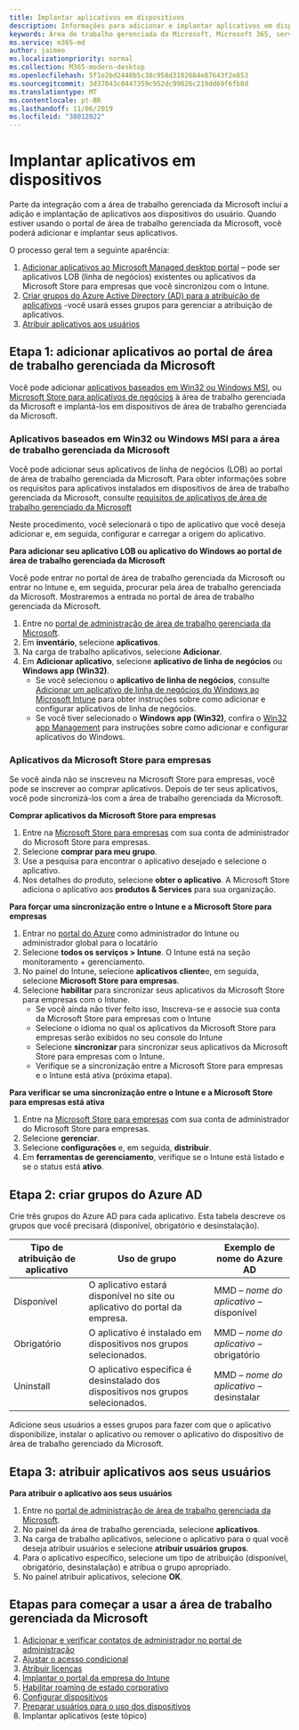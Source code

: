 ```yaml
---
title: Implantar aplicativos em dispositivos
description: Informações para adicionar e implantar aplicativos em dispositivos de área de trabalho gerenciada da Microsoft.
keywords: Área de trabalho gerenciada da Microsoft, Microsoft 365, serviço, documentação, aplicativos, aplicativos de linha de negócios, aplicativos LOB
ms.service: m365-md
author: jaimeo
ms.localizationpriority: normal
ms.collection: M365-modern-desktop
ms.openlocfilehash: 5f1e2bd2440b5c38c958d3182684e87643f2e853
ms.sourcegitcommit: 3d37043c0447359c952dc99026c219dd69f6fb8d
ms.translationtype: MT
ms.contentlocale: pt-BR
ms.lasthandoff: 11/06/2019
ms.locfileid: "38012022"
---
```

# <a name="deploy-apps-to-devices"></a>Implantar aplicativos em dispositivos
Parte da integração com a área de trabalho gerenciada da Microsoft inclui a adição e implantação de aplicativos aos dispositivos do usuário. Quando estiver usando o portal de área de trabalho gerenciada da Microsoft, você poderá adicionar e implantar seus aplicativos. 

O processo geral tem a seguinte aparência:
1. [Adicionar aplicativos ao Microsoft Managed desktop portal](#1) – pode ser aplicativos LOB (linha de negócios) existentes ou aplicativos da Microsoft Store para empresas que você sincronizou com o Intune. 
2. [Criar grupos do Azure Active Directory (AD) para a atribuição de aplicativos](#2) -você usará esses grupos para gerenciar a atribuição de aplicativos.
3. [Atribuir aplicativos aos usuários](#3)

<span id="1" />

## <a name="step-1-add-apps-to-microsoft-managed-desktop-portal"></a>Etapa 1: adicionar aplicativos ao portal de área de trabalho gerenciada da Microsoft
Você pode adicionar [aplicativos baseados em Win32 ou Windows MSI](#lob-apps), ou [Microsoft Store para aplicativos de negócios](#msfb-apps) à área de trabalho gerenciada da Microsoft e implantá-los em dispositivos de área de trabalho gerenciada da Microsoft.

<span id="lob-apps">

###  <a name="win32-or-windows-msi-based-apps-to-microsoft-managed-desktop"></a>Aplicativos baseados em Win32 ou Windows MSI para a área de trabalho gerenciada da Microsoft

Você pode adicionar seus aplicativos de linha de negócios (LOB) ao portal de área de trabalho gerenciada da Microsoft. Para obter informações sobre os requisitos para aplicativos instalados em dispositivos de área de trabalho gerenciada da Microsoft, consulte [requisitos de aplicativos de área de trabalho gerenciado da Microsoft](https://docs.microsoft.com/microsoft-365/managed-desktop/service-description/mmd-app-requirements)

Neste procedimento, você selecionará o tipo de aplicativo que você deseja adicionar e, em seguida, configurar e carregar a origem do aplicativo. 

**Para adicionar seu aplicativo LOB ou aplicativo do Windows ao portal de área de trabalho gerenciada da Microsoft**

Você pode entrar no portal de área de trabalho gerenciada da Microsoft ou entrar no Intune e, em seguida, procurar pela área de trabalho gerenciada da Microsoft. Mostraremos a entrada no portal de área de trabalho gerenciada da Microsoft. 

1.  Entre no [portal de administração de área de trabalho gerenciada da Microsoft](https://aka.ms/mmdportal). 
2.  Em **inventário**, selecione **aplicativos**.
3.  Na carga de trabalho aplicativos, selecione **Adicionar**.
4.  Em **Adicionar aplicativo**, selecione **aplicativo de linha de negócios** ou **Windows app (Win32)**.
    - Se você selecionou o **aplicativo de linha de negócios**, consulte [Adicionar um aplicativo de linha de negócios do Windows ao Microsoft Intune](https://docs.microsoft.com/intune/lob-apps-windows) para obter instruções sobre como adicionar e configurar aplicativos de linha de negócios.
    - Se você tiver selecionado o **Windows app (Win32)**, confira o [Win32 app Management](https://docs.microsoft.com/intune/apps-win32-app-management) para instruções sobre como adicionar e configurar aplicativos do Windows.

<span id="msfb-apps">

### <a name="microsoft-store-for-business-apps"></a>Aplicativos da Microsoft Store para empresas
Se você ainda não se inscreveu na Microsoft Store para empresas, você pode se inscrever ao comprar aplicativos. Depois de ter seus aplicativos, você pode sincronizá-los com a área de trabalho gerenciada da Microsoft. 

**Comprar aplicativos da Microsoft Store para empresas**

1. Entre na [Microsoft Store para empresas](https://businessstore.microsoft.com) com sua conta de administrador do Microsoft Store para empresas.
2. Selecione **comprar para meu grupo**.
3. Use a pesquisa para encontrar o aplicativo desejado e selecione o aplicativo.
4. Nos detalhes do produto, selecione **obter o aplicativo**. A Microsoft Store adiciona o aplicativo aos **produtos & Services** para sua organização.

**Para forçar uma sincronização entre o Intune e a Microsoft Store para empresas**
1. Entrar no [portal do Azure](https://portal.azure.com/) como administrador do Intune ou administrador global para o locatário
2. Selecione **todos os serviços > Intune**. O Intune está na seção monitoramento + gerenciamento.
3. No painel do Intune, selecione **aplicativos cliente**e, em seguida, selecione **Microsoft Store para empresas**.
4. Selecione **habilitar** para sincronizar seus aplicativos da Microsoft Store para empresas com o Intune.
    - Se você ainda não tiver feito isso, Inscreva-se e associe sua conta da Microsoft Store para empresas com o Intune
    - Selecione o idioma no qual os aplicativos da Microsoft Store para empresas serão exibidos no seu console do Intune
    - Selecione **sincronizar** para sincronizar seus aplicativos da Microsoft Store para empresas com o Intune.
    - Verifique se a sincronização entre a Microsoft Store para empresas e o Intune está ativa (próxima etapa). 

**Para verificar se uma sincronização entre o Intune e a Microsoft Store para empresas está ativa**
1. Entre na [Microsoft Store para empresas](https://businessstore.microsoft.com) com sua conta de administrador do Microsoft Store para empresas.
2. Selecione **gerenciar**.
3. Selecione **configurações** e, em seguida, **distribuir**.
4. Em **ferramentas de gerenciamento**, verifique se o Intune está listado e se o status está **ativo**.  

<span id="2" />

## <a name="step-2-create-azure-ad-groups"></a>Etapa 2: criar grupos do Azure AD

Crie três grupos do Azure AD para cada aplicativo. Esta tabela descreve os grupos que você precisará (disponível, obrigatório e desinstalação). 

Tipo de atribuição de aplicativo |   Uso de grupo   | Exemplo de nome do Azure AD
--- | --- | ---
Disponível |  O aplicativo estará disponível no site ou aplicativo do portal da empresa. | MMD – *nome do aplicativo* – disponível
Obrigatório |  O aplicativo é instalado em dispositivos nos grupos selecionados. | MMD – *nome do aplicativo* – obrigatório
Uninstall |  O aplicativo especifica é desinstalado dos dispositivos nos grupos selecionados. | MMD – *nome do aplicativo* – desinstalar

Adicione seus usuários a esses grupos para fazer com que o aplicativo disponibilize, instalar o aplicativo ou remover o aplicativo do dispositivo de área de trabalho gerenciado da Microsoft. 

<span id="3" />

## <a name="step-3-assign-apps-to-your-users"></a>Etapa 3: atribuir aplicativos aos seus usuários

**Para atribuir o aplicativo aos seus usuários**

1. Entre no [portal de administração de área de trabalho gerenciada da Microsoft](https://aka.ms/mmdportal).
2. No painel da área de trabalho gerenciada, selecione **aplicativos**.
3. Na carga de trabalho aplicativos, selecione o aplicativo para o qual você deseja atribuir usuários e selecione **atribuir usuários grupos**.
4. Para o aplicativo específico, selecione um tipo de atribuição (disponível, obrigatório, desinstalação) e atribua o grupo apropriado.
5. No painel atribuir aplicativos, selecione **OK**.


## <a name="steps-to-get-started-with-microsoft-managed-desktop"></a>Etapas para começar a usar a área de trabalho gerenciada da Microsoft

1. [Adicionar e verificar contatos de administrador no portal de administração](add-admin-contacts.md)
2. [Ajustar o acesso condicional](conditional-access.md)
3. [Atribuir licenças](assign-licenses.md)
4. [Implantar o portal da empresa do Intune](company-portal.md)
5. [Habilitar roaming de estado corporativo](enterprise-state-roaming.md)
6. [Configurar dispositivos](set-up-devices.md)
7. [Preparar usuários para o uso dos dispositivos](get-started-devices.md)
8. Implantar aplicativos (este tópico)


<!--# Preparing apps for Microsoft Managed Desktop

This topic is the target for 2 "Learn more" links in the Admin Portal (aka.ms/app-overview;app-package); also target for link from Online resources (aka.ms/app-overviewmmd-app-prep) do not delete.

-->
